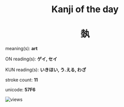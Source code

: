 <h1 align="center">Kanji of the day</h1>
<h1 align="center">埶</h1>
<p align="left">meaning(s): <b>art</b></p>
<p align="left">ON reading(s): <b>ゲイ, セイ</b></p>
<p align="left">KUN reading(s): <b>いきほい, う.える, わざ</b></p>
<p align="left">stroke count: <b>11</b></p>
<p align="left">unicode: <b>57F6</b></p>
<p align="left"><img src="https://komarev.com/ghpvc/?username=tristanwagner-kanjioftheday&label=Views&color=0e75b6&style=flat" alt="views"/></p>
